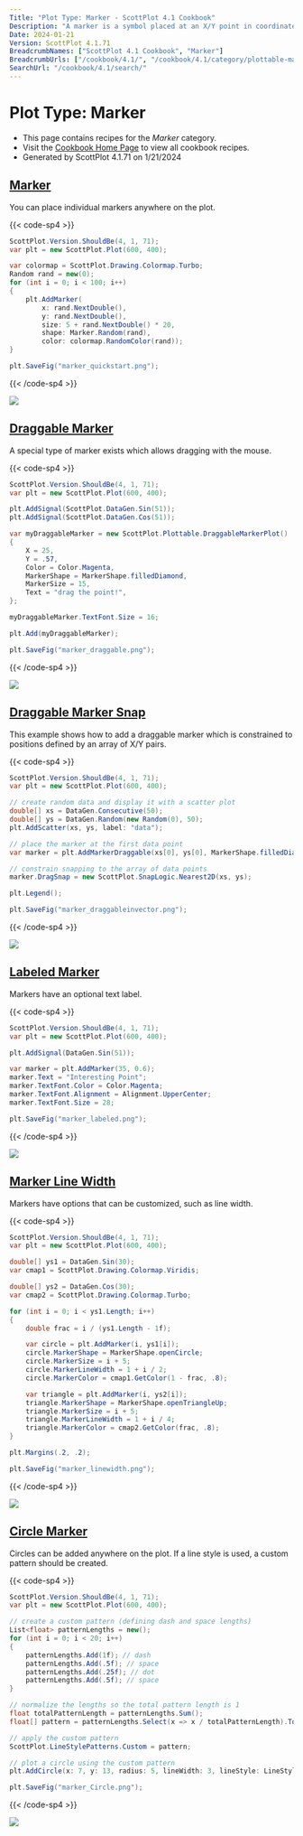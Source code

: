 ```yaml
---
Title: "Plot Type: Marker - ScottPlot 4.1 Cookbook"
Description: "A marker is a symbol placed at an X/Y point in coordinate space."
Date: 2024-01-21
Version: ScottPlot 4.1.71
BreadcrumbNames: ["ScottPlot 4.1 Cookbook", "Marker"]
BreadcrumbUrls: ["/cookbook/4.1/", "/cookbook/4.1/category/plottable-marker/"]
SearchUrl: "/cookbook/4.1/search/"
---
```


# Plot Type: Marker
* This page contains recipes for the _Marker_ category.
* Visit the [Cookbook Home Page](../../) to view all cookbook recipes.
* Generated by ScottPlot 4.1.71 on 1/21/2024
<h2><a id='marker' href='/cookbook/4.1/recipes/marker_quickstart/'>Marker</a></h2>

You can place individual markers anywhere on the plot. 

{{< code-sp4 >}}

```cs
ScottPlot.Version.ShouldBe(4, 1, 71);
var plt = new ScottPlot.Plot(600, 400);

var colormap = ScottPlot.Drawing.Colormap.Turbo;
Random rand = new(0);
for (int i = 0; i < 100; i++)
{
    plt.AddMarker(
        x: rand.NextDouble(),
        y: rand.NextDouble(),
        size: 5 + rand.NextDouble() * 20,
        shape: Marker.Random(rand),
        color: colormap.RandomColor(rand));
}

plt.SaveFig("marker_quickstart.png");
```

{{< /code-sp4 >}}

<img src='../../images/marker_quickstart.png' class='d-block mx-auto my-5' />


<h2><a id='draggable-marker' href='/cookbook/4.1/recipes/marker_draggable/'>Draggable Marker</a></h2>

A special type of marker exists which allows dragging with the mouse.

{{< code-sp4 >}}

```cs
ScottPlot.Version.ShouldBe(4, 1, 71);
var plt = new ScottPlot.Plot(600, 400);

plt.AddSignal(ScottPlot.DataGen.Sin(51));
plt.AddSignal(ScottPlot.DataGen.Cos(51));

var myDraggableMarker = new ScottPlot.Plottable.DraggableMarkerPlot()
{
    X = 25,
    Y = .57,
    Color = Color.Magenta,
    MarkerShape = MarkerShape.filledDiamond,
    MarkerSize = 15,
    Text = "drag the point!",
};

myDraggableMarker.TextFont.Size = 16;

plt.Add(myDraggableMarker);

plt.SaveFig("marker_draggable.png");
```

{{< /code-sp4 >}}

<img src='../../images/marker_draggable.png' class='d-block mx-auto my-5' />


<h2><a id='draggable-marker-snap' href='/cookbook/4.1/recipes/marker_draggableinvector/'>Draggable Marker Snap</a></h2>

This example shows how to add a draggable marker which is constrained to positions defined by an array of X/Y pairs.

{{< code-sp4 >}}

```cs
ScottPlot.Version.ShouldBe(4, 1, 71);
var plt = new ScottPlot.Plot(600, 400);

// create random data and display it with a scatter plot
double[] xs = DataGen.Consecutive(50);
double[] ys = DataGen.Random(new Random(0), 50);
plt.AddScatter(xs, ys, label: "data");

// place the marker at the first data point
var marker = plt.AddMarkerDraggable(xs[0], ys[0], MarkerShape.filledDiamond, 15, Color.Magenta);

// constrain snapping to the array of data points
marker.DragSnap = new ScottPlot.SnapLogic.Nearest2D(xs, ys);

plt.Legend();

plt.SaveFig("marker_draggableinvector.png");
```

{{< /code-sp4 >}}

<img src='../../images/marker_draggableinvector.png' class='d-block mx-auto my-5' />


<h2><a id='labeled-marker' href='/cookbook/4.1/recipes/marker_labeled/'>Labeled Marker</a></h2>

Markers have an optional text label.

{{< code-sp4 >}}

```cs
ScottPlot.Version.ShouldBe(4, 1, 71);
var plt = new ScottPlot.Plot(600, 400);

plt.AddSignal(DataGen.Sin(51));

var marker = plt.AddMarker(35, 0.6);
marker.Text = "Interesting Point";
marker.TextFont.Color = Color.Magenta;
marker.TextFont.Alignment = Alignment.UpperCenter;
marker.TextFont.Size = 28;

plt.SaveFig("marker_labeled.png");
```

{{< /code-sp4 >}}

<img src='../../images/marker_labeled.png' class='d-block mx-auto my-5' />


<h2><a id='marker-line-width' href='/cookbook/4.1/recipes/marker_linewidth/'>Marker Line Width</a></h2>

Markers have options that can be customized, such as line width.

{{< code-sp4 >}}

```cs
ScottPlot.Version.ShouldBe(4, 1, 71);
var plt = new ScottPlot.Plot(600, 400);

double[] ys1 = DataGen.Sin(30);
var cmap1 = ScottPlot.Drawing.Colormap.Viridis;

double[] ys2 = DataGen.Cos(30);
var cmap2 = ScottPlot.Drawing.Colormap.Turbo;

for (int i = 0; i < ys1.Length; i++)
{
    double frac = i / (ys1.Length - 1f);

    var circle = plt.AddMarker(i, ys1[i]);
    circle.MarkerShape = MarkerShape.openCircle;
    circle.MarkerSize = i + 5;
    circle.MarkerLineWidth = 1 + i / 2;
    circle.MarkerColor = cmap1.GetColor(1 - frac, .8);

    var triangle = plt.AddMarker(i, ys2[i]);
    triangle.MarkerShape = MarkerShape.openTriangleUp;
    triangle.MarkerSize = i + 5;
    triangle.MarkerLineWidth = 1 + i / 4;
    triangle.MarkerColor = cmap2.GetColor(frac, .8);
}

plt.Margins(.2, .2);

plt.SaveFig("marker_linewidth.png");
```

{{< /code-sp4 >}}

<img src='../../images/marker_linewidth.png' class='d-block mx-auto my-5' />


<h2><a id='circle-marker' href='/cookbook/4.1/recipes/marker_circle/'>Circle Marker</a></h2>

Circles can be added anywhere on the plot. If a line style is used, a custom pattern should be created.

{{< code-sp4 >}}

```cs
ScottPlot.Version.ShouldBe(4, 1, 71);
var plt = new ScottPlot.Plot(600, 400);

// create a custom pattern (defining dash and space lengths)
List<float> patternLengths = new();
for (int i = 0; i < 20; i++)
{
    patternLengths.Add(1f); // dash
    patternLengths.Add(.5f); // space
    patternLengths.Add(.25f); // dot
    patternLengths.Add(.5f); // space
}

// normalize the lengths so the total pattern length is 1
float totalPatternLength = patternLengths.Sum();
float[] pattern = patternLengths.Select(x => x / totalPatternLength).ToArray();

// apply the custom pattern
ScottPlot.LineStylePatterns.Custom = pattern;

// plot a circle using the custom pattern
plt.AddCircle(x: 7, y: 13, radius: 5, lineWidth: 3, lineStyle: LineStyle.Custom);

plt.SaveFig("marker_Circle.png");
```

{{< /code-sp4 >}}

<img src='../../images/marker_circle.png' class='d-block mx-auto my-5' />




